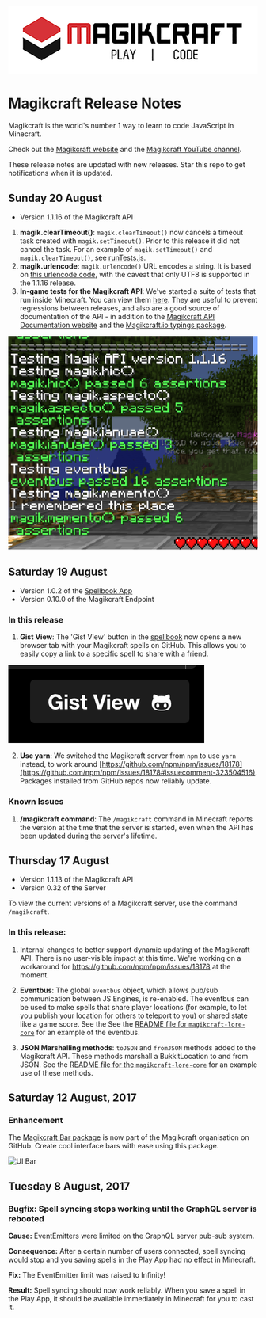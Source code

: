 ![Magikcraft Banner](readmeResources/logo.png)

# Magikcraft Release Notes

Magikcraft is the world's number 1 way to learn to code JavaScript in Minecraft.

Check out the [Magikcraft website](https://www.magikcraft.io) and the [Magikcraft YouTube channel](https://www.youtube.com/channel/UC9cEOcTkQEyiKr2nCZDBYeg/videos).

These release notes are updated with new releases. Star this repo to get notifications when it is updated. 

## Sunday 20 August

* Version 1.1.16 of the Magikcraft API

1. **magik.clearTimeout()**: `magik.clearTimeout()` now cancels a timeout task created with `magik.setTimeout()`. Prior to this release it did not cancel the task. For an example of `magik.setTimeout()` and `magik.clearTimeout()`, see [runTests.js](https://gist.github.com/jwulf/17c6151ee47c7972f3523d84f5f52e78#file-runtests-js-L37).
2. **magik.urlencode**: `magik.urlencode()` URL encodes a string. It is based on [this urlencode code](https://github.com/node-modules/urlencode), with the caveat that only UTF8 is supported in the 1.1.16 release. 
3. **In-game tests for the Magikcraft API**: We've started a suite of tests that run inside Minecraft. You can view them [here](https://gist.github.com/jwulf/17c6151ee47c7972f3523d84f5f52e78#file-runtests-js). They are useful to prevent regressions between releases, and also are a good source of documentation of the API - in addition to the [Magikcraft API Documentation website](http://apidoc.magikcraft.io/modules/magikcraft.io.html) and the [Magikcraft.io typings package](https://github.com/Magikcraft/magikcraft.io).

![In-game tests](readmeResources/tests_in_minecraft.png)

## Saturday 19 August

* Version 1.0.2 of the [Spellbook App](https://play.magikcraft.io)
* Version 0.10.0 of the Magikcraft Endpoint

### In this release

1. **Gist View**: The 'Gist View' button in the [spellbook](https://play.magikcraft.io) now opens a new browser tab with your Magikcraft spells on GitHub. This allows you to easily copy a link to a specific spell to share with a friend.

![Gist View Button](readmeResources/Screen%20Shot%202017-08-19%20at%206.59.25%20pm.png)

2. **Use yarn**: We switched the Magikcraft server from `npm` to use `yarn` instead, to work around [https://github.com/npm/npm/issues/18178](https://github.com/npm/npm/issues/18178#issuecomment-323504516). Packages installed from GitHub repos now reliably update. 

### Known Issues

1. **/magikcraft command**: The `/magikcraft` command in Minecraft reports the version at the time that the server is started, even when the API has been updated during the server's lifetime.

## Thursday 17 August

* Version 1.1.13 of the Magikcraft API 
* Version 0.32 of the Server

To view the current versions of a Magikcraft server, use the command `/magikcraft`.

### In this release:

1. Internal changes to better support dynamic updating of the Magikcraft API. There is no user-visible impact at this time. We're working on a workaround for https://github.com/npm/npm/issues/18178 at the moment.

2. **Eventbus**: The global `eventbus` object, which allows pub/sub communication between JS Engines, is re-enabled. The eventbus can be used to make spells that share player locations (for example, to let you publish your location for others to teleport to you) or shared state like a game score. See the See the [README file for `magikcraft-lore-core`](https://github.com/Magikcraft/magikcraft-lore-core/blob/master/README.md#tojson-and-fromjson) for an example of the eventbus.

3. **JSON Marshalling methods**: `toJSON` and `fromJSON` methods added to the Magikcraft API. These methods marshall a BukkitLocation to and from JSON. See the [README file for the `magikcraft-lore-core`](https://github.com/Magikcraft/magikcraft-lore-core/blob/master/README.md#tojson-and-fromjson) for an example use of these methods.

## Saturday 12 August, 2017

### Enhancement

The [Magikcraft Bar package](http://github.com/magikcraft/magikcraft-lore-ui-bar) is now part of the Magikcraft organisation on GitHub. Create cool interface bars with ease using this package.

![UI Bar](https://media.giphy.com/media/xTkcEzfUCkrTC1q6li/giphy.gif)

## Tuesday 8 August, 2017

### Bugfix: Spell syncing stops working until the GraphQL server is rebooted

**Cause:** EventEmitters were limited on the GraphQL server pub-sub system.

**Consequence:** After a certain number of users connected, spell syncing would stop and you saving spells in the Play App had no effect in Minecraft.

**Fix:** The EventEmitter limit was raised to Infinity!

**Result:** Spell syncing should now work reliably. When you save a spell in the Play App, it should be available immediately in Minecraft for you to cast it.


